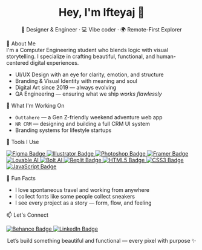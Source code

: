 <h1 align="center">Hey, I'm Ifteyaj 👋</h1>
<p align="center">
  🎨 Designer & Engineer · 💻 Vibe coder · 🌍 Remote-First Explorer
</p>


🧠 About Me  
I'm a Computer Engineering student who blends logic with visual storytelling. I specialize in crafting beautiful, functional, and human-centered digital experiences.

- UI/UX Design with an eye for clarity, emotion, and structure  
- Branding & Visual Identity with meaning and soul  
- Digital Art since 2019 — always evolving  
- QA Engineering — ensuring what we ship *works flawlessly*  



🚀 What I'm Working On  
- `Outtahere` — a Gen Z-friendly weekend adventure web app  
- `NR CRM` — designing and building a full CRM UI system  
- Branding systems for lifestyle startups  



🎯 Tools I Use  
<p align="left">

  <a href="https://www.figma.com/" target="_blank">
    <img src="https://img.shields.io/badge/Figma-F24E1E?style=for-the-badge&logo=figma&logoColor=white" alt="Figma Badge" />
  </a>
  <a href="https://www.adobe.com/products/illustrator.html" target="_blank">
    <img src="https://img.shields.io/badge/Illustrator-FF9A00?style=for-the-badge&logo=adobe-illustrator&logoColor=white" alt="Illustrator Badge" />
  </a>
  <a href="https://www.adobe.com/products/photoshop.html" target="_blank">
    <img src="https://img.shields.io/badge/Photoshop-31A8FF?style=for-the-badge&logo=adobe-photoshop&logoColor=white" alt="Photoshop Badge" />
  </a>
  <a href="https://www.framer.com/" target="_blank">
    <img src="https://img.shields.io/badge/Framer-0055FF?style=for-the-badge&logo=framer&logoColor=white" alt="Framer Badge" />
  </a>
  <a href="https://www.lovable.so/" target="_blank">
    <img src="https://img.shields.io/badge/Lovable_AI-111111?style=for-the-badge&logo=data:image/svg+xml;base64,PHN2ZyB3aWR0aD0iMTIiIGhlaWdodD0iMTIiIHZpZXdCb3g9IjAgMCAxMiAxMiIgeG1sbnM9Imh0dHA6Ly93d3cudzMub3JnL3N2ZyI+PHJlY3Qgd2lkdGg9IjEyIiBoZWlnaHQ9IjEyIiByeD0iMiIgZmlsbD0iI2ZmZiIvPjx0ZXh0IHg9IjYiIHk9IjgiIHRleHQtYW5jaG9yPSJtaWRkbGUiIGZvbnQtc2l6ZT0iNiIgZmlsbD0iIzAwMCI+TC48L3RleHQ+PC9zdmc+" alt="Lovable AI" />
  </a>
  <a href="https://bolt.ai/" target="_blank">
    <img src="https://img.shields.io/badge/Bolt_AI-000000?style=for-the-badge&logo=data:image/svg+xml;base64,PHN2ZyB3aWR0aD0iMTIiIGhlaWdodD0iMTIiIHZpZXdCb3g9IjAgMCAxMiAxMiIgeG1sbnM9Imh0dHA6Ly93d3cudzMub3JnL3N2ZyI+PHJlY3Qgd2lkdGg9IjEyIiBoZWlnaHQ9IjEyIiByeD0iMiIgZmlsbD0iI2ZmZiIvPjx0ZXh0IHg9IjYiIHk9IjgiIHRleHQtYW5jaG9yPSJtaWRkbGUiIGZvbnQtc2l6ZT0iNiIgZmlsbD0iIzAwMCI+Qi48L3RleHQ+PC9zdmc+" alt="Bolt AI" />
  </a>
  <a href="https://replit.com/" target="_blank">
    <img src="https://img.shields.io/badge/Replit-667881?style=for-the-badge&logo=replit&logoColor=white" alt="Replit Badge" />
  </a>
  <a href="https://developer.mozilla.org/en-US/docs/Web/HTML" target="_blank">
    <img src="https://img.shields.io/badge/HTML5-E34F26?style=for-the-badge&logo=html5&logoColor=white" alt="HTML5 Badge" />
  </a>
  <a href="https://developer.mozilla.org/en-US/docs/Web/CSS" target="_blank">
    <img src="https://img.shields.io/badge/CSS3-1572B6?style=for-the-badge&logo=css3&logoColor=white" alt="CSS3 Badge" />
  </a>
  <a href="https://www.javascript.com/" target="_blank">
    <img src="https://img.shields.io/badge/JavaScript-F7DF1E?style=for-the-badge&logo=javascript&logoColor=black" alt="JavaScript Badge" />
  </a>

</p>



🎨 Fun Facts  
- I love spontaneous travel and working from anywhere  
- I collect fonts like some people collect sneakers  
- I see every project as a story — form, flow, and feeling  



📫 Let's Connect  
<p align="left">
  <a href="https://www.behance.net/yourusername" target="_blank">
    <img src="https://img.shields.io/badge/Behance-1769FF?style=for-the-badge&logo=behance&logoColor=white" alt="Behance Badge" />
  </a>
  <a href="https://linkedin.com/in/yourusername" target="_blank">
    <img src="https://img.shields.io/badge/LinkedIn-0A66C2?style=for-the-badge&logo=linkedin&logoColor=white" alt="LinkedIn Badge" />
  </a>
</p>



<p align="center">
  Let’s build something beautiful and functional — every pixel with purpose ✨
</p>
